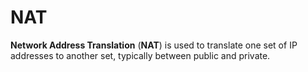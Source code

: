 # NAT

**Network Address Translation** (**NAT**) is used to translate one set of IP
addresses to another set, typically between public and private.
